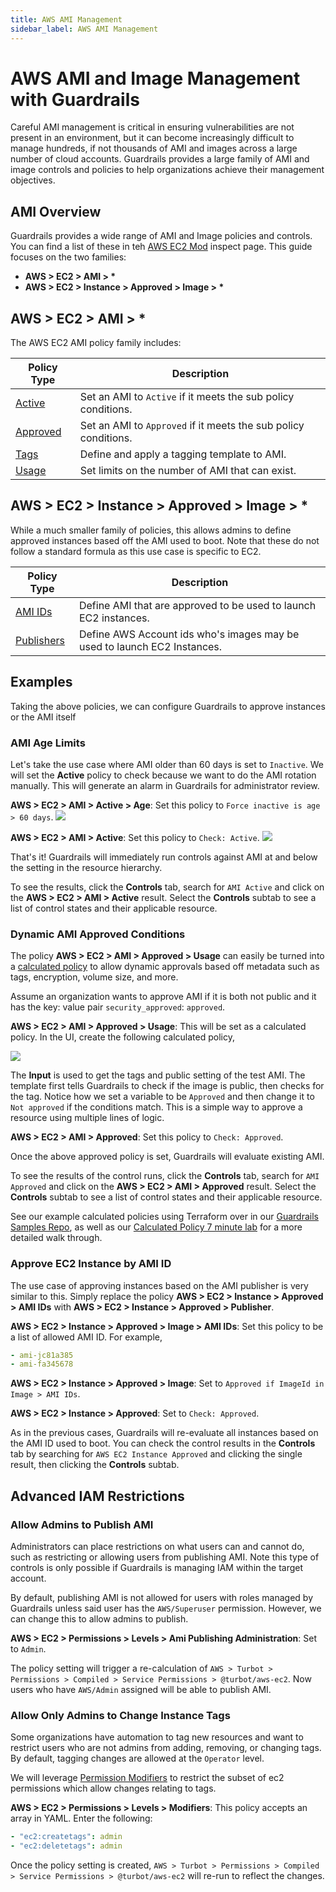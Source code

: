 ```yaml
---
title: AWS AMI Management
sidebar_label: AWS AMI Management
---
```


# AWS AMI and Image Management with Guardrails

Careful AMI management is critical in ensuring vulnerabilities are not present
in an environment, but it can become increasingly difficult to manage hundreds,
if not thousands of AMI and images across a large number of cloud accounts.
Guardrails provides a large family of AMI and image controls and policies to help
organizations achieve their management objectives.

## AMI Overview

Guardrails provides a wide range of AMI and Image policies and controls. You can
find a list of these in teh [AWS EC2 Mod](mods/turbot/aws-ec2/inspect) inspect
page. This guide focuses on the two families:

- **AWS > EC2 > AMI > \***
- **AWS > EC2 > Instance > Approved > Image > \***

## AWS > EC2 > AMI > \*

The AWS EC2 AMI policy family includes:

| Policy Type                              | Description                                                     |
| ---------------------------------------- | --------------------------------------------------------------- |
| [Active](concepts/guardrails/active)     | Set an AMI to `Active` if it meets the sub policy conditions.   |
| [Approved](concepts/guardrails/approved) | Set an AMI to `Approved` if it meets the sub policy conditions. |
| [Tags](concepts/guardrails/tagging)      | Define and apply a tagging template to AMI.                     |
| [Usage](concepts/guardrails/usage)       | Set limits on the number of AMI that can exist.                 |

## AWS > EC2 > Instance > Approved > Image > \*

While a much smaller family of policies, this allows admins to define approved
instances based off the AMI used to boot. Note that these do not follow a
standard formula as this use case is specific to EC2.

| Policy Type                                                                             | Description                                                              |
| --------------------------------------------------------------------------------------- | ------------------------------------------------------------------------ |
| [AMI IDs](mods/turbot/aws-ec2/inspect#/policy/types/instanceApprovedImageAmiIds)        | Define AMI that are approved to be used to launch EC2 instances.         |
| [Publishers](mods/turbot/aws-ec2/inspect#/policy/types/instanceApprovedImagePublishers) | Define AWS Account ids who's images may be used to launch EC2 Instances. |

## Examples

Taking the above policies, we can configure Guardrails to approve instances or the
AMI itself

### AMI Age Limits

Let's take the use case where AMI older than 60 days is set to `Inactive`. We
will set the **Active** policy to check because we want to do the AMI rotation
manually. This will generate an alarm in Guardrails for administrator review.

**AWS > EC2 > AMI > Active > Age**: Set this policy to
`Force inactive is age > 60 days`. ![](/images/docs/guardrails/active-age.png)

**AWS > EC2 > AMI > Active**: Set this policy to `Check: Active`.
![](/images/docs/guardrails/active.png)

That's it! Guardrails will immediately run controls against AMI at and below the
setting in the resource hierarchy.

To see the results, click the **Controls** tab, search for `AMI Active` and
click on the **AWS > EC2 > AMI > Active** result. Select the **Controls** subtab
to see a list of control states and their applicable resource.

### Dynamic AMI Approved Conditions

The policy **AWS > EC2 > AMI > Approved > Usage** can easily be turned into a
[calculated policy](concepts/policies/calculated-faq) to allow dynamic approvals
based off metadata such as tags, encryption, volume size, and more.

Assume an organization wants to approve AMI if it is both not public and it has
the key: value pair `security_approved`: `approved`.

**AWS > EC2 > AMI > Approved > Usage**: This will be set as a calculated policy.
In the UI, create the following calculated policy,

![](/images/docs/guardrails/calc-policy-approved-usage.png)

The **Input** is used to get the tags and public setting of the test AMI. The
template first tells Guardrails to check if the image is public, then checks for the
tag. Notice how we set a variable to be `Approved` and then change it to
`Not approved` if the conditions match. This is a simple way to approve a
resource using multiple lines of logic.

**AWS > EC2 > AMI > Approved**: Set this policy to `Check: Approved`.

Once the above approved policy is set, Guardrails will evaluate existing AMI.

To see the results of the control runs, click the **Controls** tab, search for
`AMI Approved` and click on the **AWS > EC2 > AMI > Approved** result. Select
the **Controls** subtab to see a list of control states and their applicable
resource.

See our example calculated policies using Terraform over in our
[Guardrails Samples Repo](https://github.com/turbot/guardrails-samples/tree/master/calculated_policies),
as well as our [Calculated Policy 7 minute lab](7-minute-labs/calc-policy) for a
more detailed walk through.

### Approve EC2 Instance by AMI ID

The use case of approving instances based on the AMI publisher is very similar
to this. Simply replace the policy **AWS > EC2 > Instance > Approved > AMI IDs**
with **AWS > EC2 > Instance > Approved > Publisher**.

**AWS > EC2 > Instance > Approved > Image > AMI IDs**: Set this policy to be a
list of allowed AMI ID. For example,

```yaml
- ami-jc81a385
- ami-fa345678
```

**AWS > EC2 > Instance > Approved > Image**: Set to
`Approved if ImageId in Image > AMI IDs`.

**AWS > EC2 > Instance > Approved**: Set to `Check: Approved`.

As in the previous cases, Guardrails will re-evaluate all instances based on the AMI
ID used to boot. You can check the control results in the **Controls** tab by
searching for `AWS EC2 Instance Approved` and clicking the single result, then
clicking the **Controls** subtab.

## Advanced IAM Restrictions

### Allow Admins to Publish AMI

Administrators can place restrictions on what users can and cannot do, such as
restricting or allowing users from publishing AMI. Note this type of controls is
only possible if Guardrails is managing IAM within the target account.

By default, publishing AMI is not allowed for users with roles managed by Guardrails
unless said user has the `AWS/Superuser` permission. However, we can change this
to allow admins to publish.

**AWS > EC2 > Permissions > Levels > Ami Publishing Administration**: Set to
`Admin`.

The policy setting will trigger a re-calculation of
`AWS > Turbot > Permissions > Compiled > Service Permissions > @turbot/aws-ec2`.
Now users who have `AWS/Admin` assigned will be able to publish AMI.

### Allow Only Admins to Change Instance Tags

Some organizations have automation to tag new resources and want to restrict
users who are not admins from adding, removing, or changing tags. By default,
tagging changes are allowed at the `Operator` level.

We will leverage [Permission Modifiers](guides/aws/permissions#modifiers)
to restrict the subset of ec2 permissions which allow changes relating to tags.

**AWS > EC2 > Permissions > Levels > Modifiers**: This policy accepts an array
in YAML. Enter the following:

```yaml
- "ec2:createtags": admin
- "ec2:deletetags": admin
```

Once the policy setting is created,
`AWS > Turbot > Permissions > Compiled > Service Permissions > @turbot/aws-ec2`
will re-run to reflect the changes.
